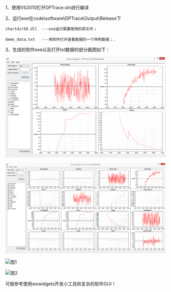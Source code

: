 1、使用VS2010打开DPTrace.sln进行编译

2、运行exe在code\software\DPTrace\Output\Release下

	chartdir50.dll 	---exe运行需要使用的库文件；

	demo_data.txt	---用软件打开查看数据的一个样例数据；.


3、生成的软件exe以及打开txt数据的部分截图如下：

![image-1.png](./image-1.png)

![image-2.png](./image-2.png)

![图1](https://gitcode.net/baowxz/wxWidgets_opentxt/-/blob/677e88d6ad29e05a9d21dc1b16344cbb2e08aca6/image-1.png)

![图2](https://gitcode.net/baowxz/wxWidgets_opentxt/-/blob/677e88d6ad29e05a9d21dc1b16344cbb2e08aca6/image-2.png)


可做参考使用wxwidgets开发小工具和复杂的软件GUI！
